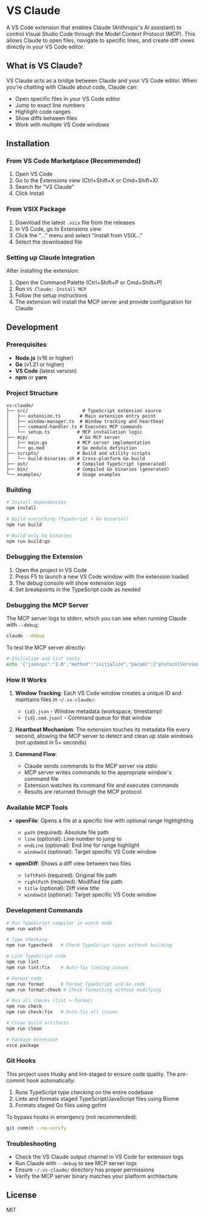 # VS Claude

A VS Code extension that enables Claude (Anthropic's AI assistant) to control Visual Studio Code through the Model Context Protocol (MCP). This allows Claude to open files, navigate to specific lines, and create diff views directly in your VS Code editor.

## What is VS Claude?

VS Claude acts as a bridge between Claude and your VS Code editor. When you're chatting with Claude about code, Claude can:
- Open specific files in your VS Code editor
- Jump to exact line numbers
- Highlight code ranges
- Show diffs between files
- Work with multiple VS Code windows

## Installation

### From VS Code Marketplace (Recommended)

1. Open VS Code
2. Go to the Extensions view (Ctrl+Shift+X or Cmd+Shift+X)
3. Search for "VS Claude"
4. Click Install

### From VSIX Package

1. Download the latest `.vsix` file from the releases
2. In VS Code, go to Extensions view
3. Click the "..." menu and select "Install from VSIX..."
4. Select the downloaded file

### Setting up Claude Integration

After installing the extension:

1. Open the Command Palette (Ctrl+Shift+P or Cmd+Shift+P)
2. Run `VS Claude: Install MCP`
3. Follow the setup instructions
4. The extension will install the MCP server and provide configuration for Claude

## Development

### Prerequisites

- **Node.js** (v16 or higher)
- **Go** (v1.21 or higher)
- **VS Code** (latest version)
- **npm** or **yarn**

### Project Structure

```
vs-claude/
├── src/                    # TypeScript extension source
│   ├── extension.ts       # Main extension entry point
│   ├── window-manager.ts  # Window tracking and heartbeat
│   ├── command-handler.ts # Executes MCP commands
│   └── setup.ts          # MCP installation logic
├── mcp/                   # Go MCP server
│   ├── main.go           # MCP server implementation
│   └── go.mod            # Go module definition
├── scripts/              # Build and utility scripts
│   └── build-binaries.sh # Cross-platform Go build
├── out/                  # Compiled TypeScript (generated)
├── bin/                  # Compiled Go binaries (generated)
└── examples/             # Usage examples

```

### Building

```bash
# Install dependencies
npm install

# Build everything (TypeScript + Go binaries)
npm run build

# Build only Go binaries
npm run build:go
```

### Debugging the Extension

1. Open the project in VS Code
2. Press F5 to launch a new VS Code window with the extension loaded
3. The debug console will show extension logs
4. Set breakpoints in the TypeScript code as needed

### Debugging the MCP Server

The MCP server logs to stderr, which you can see when running Claude with `--debug`:

```bash
claude --debug
```

To test the MCP server directly:

```bash
# Initialize and list tools
echo '{"jsonrpc":"2.0","method":"initialize","params":{"protocolVersion":"2024-11-05"},"id":1}' | ./bin/mcp-server-darwin-arm64
```

### How It Works

1. **Window Tracking**: Each VS Code window creates a unique ID and maintains files in `~/.vs-claude/`:
   - `{id}.json` - Window metadata (workspace, timestamp)
   - `{id}.cmd.jsonl` - Command queue for that window

2. **Heartbeat Mechanism**: The extension touches its metadata file every second, allowing the MCP server to detect and clean up stale windows (not updated in 5+ seconds)

3. **Command Flow**:
   - Claude sends commands to the MCP server via stdio
   - MCP server writes commands to the appropriate window's command file
   - Extension watches its command file and executes commands
   - Results are returned through the MCP protocol

### Available MCP Tools

- **openFile**: Opens a file at a specific line with optional range highlighting
  - `path` (required): Absolute file path
  - `line` (optional): Line number to jump to
  - `endLine` (optional): End line for range highlight
  - `windowId` (optional): Target specific VS Code window

- **openDiff**: Shows a diff view between two files
  - `leftPath` (required): Original file path
  - `rightPath` (required): Modified file path
  - `title` (optional): Diff view title
  - `windowId` (optional): Target specific VS Code window

### Development Commands

```bash
# Run TypeScript compiler in watch mode
npm run watch

# Type checking
npm run typecheck   # Check TypeScript types without building

# Lint TypeScript code
npm run lint
npm run lint:fix    # Auto-fix linting issues

# Format code
npm run format      # Format TypeScript and Go code
npm run format:check # Check formatting without modifying

# Run all checks (lint + format)
npm run check
npm run check:fix   # Auto-fix all issues

# Clean build artifacts
npm run clean

# Package extension
vsce package
```

### Git Hooks

This project uses Husky and lint-staged to ensure code quality. The pre-commit hook automatically:

1. Runs TypeScript type checking on the entire codebase
2. Lints and formats staged TypeScript/JavaScript files using Biome
3. Formats staged Go files using gofmt

To bypass hooks in emergency (not recommended):
```bash
git commit --no-verify
```

### Troubleshooting

- Check the VS Claude output channel in VS Code for extension logs
- Run Claude with `--debug` to see MCP server logs
- Ensure `~/.vs-claude/` directory has proper permissions
- Verify the MCP server binary matches your platform architecture

## License

MIT